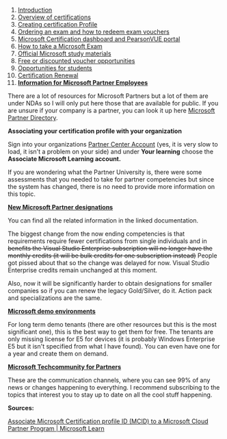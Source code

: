 1. [Introduction](1.%20Introduction.md)
2. [Overview of certifications](2.%20Overview%20of%20certifications.md)
3. [Creating certification Profile](3.%20Creating%20a%20certification%20profile.md)
4. [Ordering an exam and how to redeem exam vouchers](4.%20Ordering%20an%20exam%20and%20how%20to%20redeem%20exam%20vouchers.md)
5. [Microsoft Certification dashboard and PearsonVUE portal](5.%20Microsoft%20certification%20dashboard%20and%20PearsonVUE%20portal.md)
6. [How to take a Microsoft Exam](%20%20%20%20%20%20How%20to%20take%20Microsoft%20Exams.md)
7. [Official Microsoft study materials](7.%20Official%20Microsoft%20study%20materials.md)
8. [Free or discounted voucher opportunities](8.%20Free%20or%20discounted%20voucher%20opportunities.md)
9. [Opportunities for students](9.%20Opportunities%20for%20students.md)
10. [Certification Renewal](X.%20Certification%20renewal.md)
11. [**Information for Microsoft Partner Employees**](XI.%20Information%20for%20Microsoft%20Partner%20Employees.md)


There are a lot of resources for Microsoft Partners but a lot of them are under NDAs so I will only put here those that are available for public. If you are unsure if your company is a partner, you can look it up here [Microsoft Partner Directory](http://appsource.microsoft.com/en-us/marketplace/partner-dir/).

**Associating your certification profile with your organization**

Sign into your organizations [Partner Center Account](https://partner.microsoft.com/pc/users/myaccount) (yes, it is very slow to load, it isn't a problem on your side) and under **Your learning** choose the **Associate Microsoft Learning account.**

If you are wondering what the Partner University is, there were some assessments that you needed to take for partner competencies but since the system has changed, there is no need to provide more information on this topic.

[**New Microsoft Partner designations**](https://docs.microsoft.com/en-us/partner-center/introduction-to-pcs)

You can find all the related information in the linked documentation.

The biggest change from the now ending competencies is that requirements require fewer certifications from single individuals and in ~~benefits the Visual Studio Enterprise subscription will no longer have the monthly credits (it will be bulk credits for one subscription instead)~~ People got pissed about that so the change was delayed for now. Visual Studio Enterprise credits remain unchanged at this moment.

Also, now it will be significantly harder to obtain designations for smaller companies so if you can renew the legacy Gold/Silver, do it. Action pack and specializations are the same.

[**Microsoft demo environments**](https://cdx.transform.microsoft.com/)

For long term demo tenants (there are other resources but this is the most significant one), this is the best way to get them for free. The tenants are only missing license for E5 for devices (it is probably Windows Enterprise E5 but it isn't specified from what I have found). You can even have one for a year and create them on demand.

[**Microsoft Techcommunity for Partners**](https://techcommunity.microsoft.com/t5/partner-discussion-topics/ct-p/PartnerDiscuss)

These are the communication channels, where you can see 99% of any news or changes happening to everything. I recommend subscribing to the topics that interest you to stay up to date on all the cool stuff happening.

**Sources:**

[Associate Microsoft Certification profile ID (MCID) to a Microsoft Cloud Partner Program | Microsoft Learn](https://learn.microsoft.com/en-us/partner-center/ms-learn-associate)
